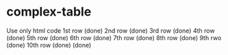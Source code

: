 # complex-table
Use only html code
 1st row (done)
 2nd row (done)
 3rd row (done)
 4th row (done) 
 5th row (done)
 6th row (done)
 7th row (done)
 8th row (done)
 9th rwo (done)
 10th row (done) (done)
